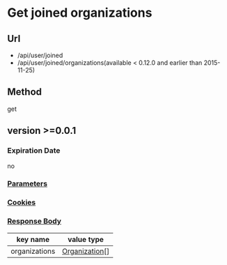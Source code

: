 # Get joined organizations

## Url

+ /api/user/joined
+ /api/user/joined/organizations(available < 0.12.0 and earlier than 2015-11-25)

## Method

get

## version >=0.0.1

### Expiration Date

no

### [Parameters](./Parameters.html)

### [Cookies](./Cookies.html)

### [Response Body](./Response.html)

key name | value type
--- | ---
organizations | [Organization](./Organization.html)[]
